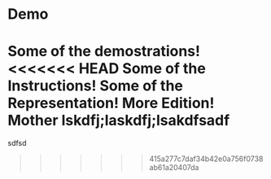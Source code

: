 # Demo

Some of the demostrations!
<<<<<<< HEAD
Some of the Instructions!
Some of the Representation!
More Edition!
Mother
lskdfj;laskdfj;lsakdfsadf
=======
sdfsd
>>>>>>> 415a277c7daf34b42e0a756f0738ab61a20407da
